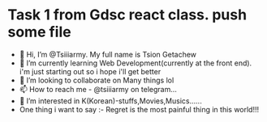 # Task 1 from Gdsc react class. push some file


- 👋 Hi, I’m @Tsiiiarmy. My full name is Tsion Getachew 
- 🌱 I’m currently learning Web Development(currently at the front end). i'm just starting out so i hope i'll get better 
- 💞️ I’m looking to collaborate on Many things lol
- 📫 How to reach me - @tsiiiarmy on telegram...
- 👀 I’m interested in K(Korean)-stuffs,Movies,Musics......
- One thing i want to say :- Regret is the most painful thing in this world!!!
